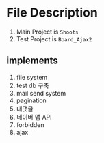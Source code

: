 # File Description
1. Main Project is `Shoots`
2. Test Project is `Board_Ajax2`

## implements
1. file system
2. test db 구축
3. mail send system
4. pagination
5. 대댓글
6. 네이버 맵 API
7. forbidden
8. ajax
